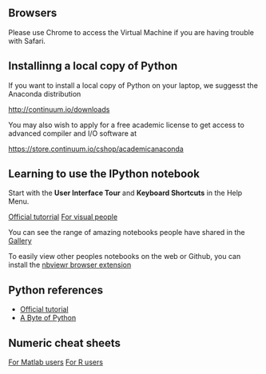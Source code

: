 Browsers
----------------------------------------

Please use Chrome to access the Virtual Machine if you are having trouble with Safari.

Installinng a local copy of Python
----------------------------------------

If you want to install a local copy of Python on your laptop, we suggesst the Anaconda distribution

<http://continuum.io/downloads>

You may also wish to apply for a free academic license to get access to advanced compiler and I/O software at

<https://store.continuum.io/cshop/academicanaconda>

Learning to use the IPython notebook
----------------------------------------

Start with the **User Interface Tour** and **Keyboard Shortcuts** in the Help Menu.

[Official tutorrial](http://ipython.org/ipython-doc/2/interactive/tutorial.html)
[For visual people](http://ipython.org/videos.html)

You can see the range of amazing notebooks people have shared in the [Gallery](https://github.com/ipython/ipython/wiki/A-gallery-of-interesting-IPython-Notebooks)

To easily view other peoples notebooks on the web or Github, you can install the [nbviewr browser extension](http://jiffyclub.github.io/open-in-nbviewer/)

Python references
----------------------------------------

- [Official tutorial](https://docs.python.org/2/tutorial/)
- [A Byte of Python](http://www.swaroopch.com/notes/python/)

Numeric cheat sheets
----------------------------------------

[For Matlab users](http://wiki.scipy.org/NumPy_for_Matlab_Users)
[For R users](http://mathesaurus.sourceforge.net/r-numpy.html)

